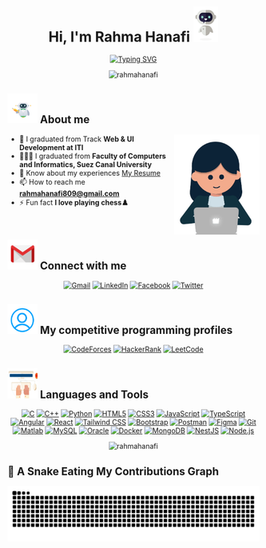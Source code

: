 <h1 align="center">Hi, I'm Rahma Hanafi <img src="Hi.gif" width=50 height=70> </h1>
<p align="center" >
  <a href="https://git.io/typing-svg"><img src="https://readme-typing-svg.demolab.com?font=Teko&weight=500&size=30&pause=1000&center=true&width=435&lines=Software+Engineer;Front-end+Developer;Competitive+Programmer" alt="Typing SVG" /></a></p>
  <p align="center"> <img src="https://komarev.com/ghpvc/?username=rahmahanafi&label=Profile%20views&color=0e75b6&style=plastic" alt="rahmahanafi" /> </p>
  
 ## <img src="about_me.gif" width=60 height=60> About me
 <img src="person.gif" width=170 height=200 align="right" />
 
- 🔭 I graduated from Track **Web & UI Development at ITI**
- 👩🏻‍🎓 I graduated from **Faculty of Computers and Informatics, Suez Canal University**
- 📄 Know about my experiences [My Resume](https://drive.google.com/file/d/1fkDA3L0c94D60pEPBmtT-iltRrIfjXrb/view?usp=sharing)
- 📫 How to reach me **rahmahanafi809@gmail.com** 
- ⚡ Fun fact **I love playing chess♟️**  
<!-- - 👯 I’m looking to collaborate on **Flutter projects** -->
<!-- - 👩🏻‍💻 All of my projects are available at [https://github.com/RahmaHanafi](https://github.com/RahmaHanafi) -->
<!-- - 💬 Ask me about **OOP, PS & Flutter** -->
<br>

##  <img src="connect-with-me1.gif" width=60 height=60> Connect with me      
<p align="center">
 	<a href="mailto:rahmahanafi809@gmail.com" target="blank"><img img src="https://img.shields.io/badge/Gmail-%2308851b.svg?style=plastic&logo=gmail&logoColor=white" alt="Gmail"/></a>
	<a href="https://www.linkedin.com/in/rahma-hanafi" target="blank"><img img src="https://img.shields.io/badge/LinkedIn-%230077B5.svg?style=plastic&logo=linkedin&logoColor=white" alt="LinkedIn"></a>
	<a href="https://fb.com/rahma.hanafy.92" target="blank"><img img src="https://img.shields.io/badge/Facebook-%231877F2.svg?style=plastic&logo=facebook&logoColor=white" alt="Facebook"></a>
 	<a href="https://twitter.com/rahmahanafi00" target="blank"><img img src="https://img.shields.io/badge/X-%23000000.svg?style=plastic&logo=x&logoColor=white" alt="Twitter"></a>
<!-- 	<a href="https://twitter.com/rahmahanafi00"><img img src="https://img.shields.io/badge/x-%23EA4335.svg?style=for-the-badge&logo=x&logoColor=black" alt="Twitter"/></a>
<a href="https://twitter.com/rahmahanafi00" target="blank"><img align="center" src="https://raw.githubusercontent.com/rahuldkjain/github-profile-readme-generator/master/src/images/icons/Social/twitter.svg" alt="rahmahanafi00" height="30" width="40" /></a>
<a href="https://www.linkedin.com/in/rahma-hanafi" target="blank"><img align="center" src="https://raw.githubusercontent.com/rahuldkjain/github-profile-readme-generator/master/src/images/icons/Social/linked-in-alt.svg" alt="rahma-hanafi-6416a1210" height="30" width="40" /></a>
<a href="https://fb.com/rahma.hanafy.92" target="blank"><img align="center" src="https://raw.githubusercontent.com/rahuldkjain/github-profile-readme-generator/master/src/images/icons/Social/facebook.svg" alt="rahma.hanafy.92" height="30" width="40" /></a> -->
</p>

## <img src="profile1.gif"  width=60 height=60/> My competitive programming profiles 

<p align="center">
<!-- 	<a href="mailto:rahmahanafi809@gmail.com"><img img src="https://img.shields.io/badge/Gmail-%2308851b.svg?style=plastic&logo=gmail&logoColor=white" alt="Gmail"/></a> -->
        <a href="https://codeforces.com/profile/rahmahanafi" target="blank"><img img src="https://img.shields.io/badge/CodeForces-%23198bcc.svg?style=plastic&logo=codeforces&logoColor=white" alt="CodeForces"/></a>
	<a href="https://www.hackerrank.com/rahmahanafi809?hr_r=1" target="blank"><img img src="https://img.shields.io/badge/HackerRank-%232ec866.svg?style=plastic&logo=hackerrank&logoColor=white" alt="HackerRank"/></a>
	<a href="https://leetcode.com/u/Rahma_Hanafi/" target="blank"><img img src="https://img.shields.io/badge/LeetCode-%23FFD43B.svg?style=plastic&logo=leetcode&logoColor=black" alt="LeetCode"/></a>
<!-- 	<a href="https://codeforces.com/profile/rahmahanafi" target="blank">
                        <img align="center" src="https://raw.githubusercontent.com/rahuldkjain/github-profile-readme-generator/master/src/images/icons/Social/codeforces.svg" alt="rahmahanafi" height="40" width="40" />
            </a>
            <a href="https://www.hackerrank.com/rahmahanafi809?hr_r=1" target="blank">
                        <img align="center" src="https://cdn4.iconfinder.com/data/icons/logos-and-brands/512/160_Hackerrank_logo_logos-1024.png" alt="rahmahanafi" height="40" width="40"/>
            </a>
            <a href="https://leetcode.com/u/Rahma_Hanafi/"  target="blank">
                        <img align="center" src="https://raw.githubusercontent.com/rahuldkjain/github-profile-readme-generator/master/src/images/icons/Social/leet-code.svg" alt="rahmahanafi" height="30" width="40" />
            </a> -->
</p>

<!-- <br> -->

## <img src="languages_tools.gif" width=60 height=60> Languages and Tools
        
<p align="center">
	<a href="https://www.cprogramming.com/" target="_blank" ><img src="https://img.shields.io/badge/C-%2300599C.svg?style=plastic&logo=c&logoColor=white" alt="C"/></a>
	<a href="https://www.w3schools.com/cpp/" target="_blank" ><img src="https://img.shields.io/badge/C%2B%2B-%2300599C.svg?style=plastic&logo=c%2B%2B&logoColor=white" alt="C++"/></a>
	<a href="https://www.python.org" target="_blank" ><img src="https://img.shields.io/badge/Python-%232e6c9c.svg?style=plastic&logo=python&logoColor=white" alt="Python"/></a>
	<a href="https://www.w3.org/html/" target="_blank" ><img src="https://img.shields.io/badge/HTML5-%23e44d26.svg?style=plastic&logo=html5&logoColor=white" alt="HTML5"/></a>
	<a href="https://www.w3schools.com/css/" target="_blank" ><img src="https://img.shields.io/badge/CSS3-%231572b7.svg?style=plastic&logo=css3&logoColor=white" alt="CSS3"/></a>
	<a href="https://developer.mozilla.org/en-US/docs/Web/JavaScript" target="_blank" ><img src="https://img.shields.io/badge/JavaScript-%23f7e018.svg?style=plastic&logo=javascript&logoColor=black" alt="JavaScript"/></a>
	<a href="https://www.typescriptlang.org/" target="_blank" ><img src="https://img.shields.io/badge/TypeScript-%232d79c7.svg?style=plastic&logo=typescript&logoColor=white" alt="TypeScript"/></a>
	<a href="https://angular.io" target="_blank" ><img src="https://img.shields.io/badge/Angular-%23c3002f.svg?style=plastic&logo=angular&logoColor=white" alt="Angular"/></a>
	<a href="https://reactjs.org/" target="_blank" ><img src="https://img.shields.io/badge/React-%2358c4dc.svg?style=plastic&logo=react&logoColor=white" alt="React"/></a>
	<a href="https://tailwindcss.com/" target="_blank" ><img src="https://img.shields.io/badge/Tailwind_CSS-%2338BDF8.svg?style=plastic&logo=tailwind-css&logoColor=white" alt="Tailwind CSS"/></a>
	<a href="https://getbootstrap.com" target="_blank" ><img src="https://img.shields.io/badge/Bootstrap-%237A52B3.svg?style=plastic&logo=bootstrap&logoColor=white" alt="Bootstrap"/></a>
<!-- 	<a href="https://dart.dev" target="_blank" ><img src="https://img.shields.io/badge/Dart-%00B3E3.svg?style=plastic&logo=dart&logoColor=white" alt="Dart"/></a>
	<a href="https://flutter.dev" target="_blank" ><img src="https://img.shields.io/badge/Flutter-%00B3E3.svg?style=plastic&logo=flutter&logoColor=white" alt="Flutter"/></a> -->
	<a href="https://postman.com" target="_blank" ><img src="https://img.shields.io/badge/Postman-%23fd6c35.svg?style=plastic&logo=postman&logoColor=white" alt="Postman"/></a>
	<a href="https://www.figma.com/" target="_blank" ><img src="https://img.shields.io/badge/Figma-%F24E1B.svg?style=plastic&logo=figma&logoColor=white" alt="Figma"/></a>
	<a href="https://git-scm.com/" target="_blank" ><img src="https://img.shields.io/badge/Git-%23f05033.svg?style=plastic&logo=git&logoColor=white" alt="Git"/></a>
	<a href="https://www.mathworks.com/" target="_blank" ><img src="https://img.shields.io/badge/Matlab-%23E5A000.svg?style=plastic&logo=matlab&logoColor=white" alt="Matlab"/></a>
	<a href="https://www.mysql.com/" target="_blank" ><img src="https://img.shields.io/badge/MySQL-%2300758f.svg?style=plastic&logo=mysql&logoColor=white" alt="MySQL"/></a>
	<a href="https://www.oracle.com/" target="_blank" ><img src="https://img.shields.io/badge/Oracle-%23e32124.svg?style=plastic&logo=oracle&logoColor=white" alt="Oracle"/></a> 
	<a href="https://www.docker.com/" target="_blank" ><img src="https://img.shields.io/badge/Docker-%230092e6.svg?style=plastic&logo=docker&logoColor=white" alt="Docker"/></a>
	<a href="https://www.mongodb.com/" target="_blank" ><img src="https://img.shields.io/badge/MongoDB-%2300684a.svg?style=plastic&logo=mongodb&logoColor=white" alt="MongoDB"/></a>
	<a href="https://nestjs.com/" target="_blank" ><img src="https://img.shields.io/badge/NestJS-%23ea2845.svg?style=plastic&logo=nestjs&logoColor=white" alt="NestJS"/></a>
	<a href="https://nodejs.org" target="_blank" ><img src="https://img.shields.io/badge/Node.js-%23339933.svg?style=plastic&logo=node.js&logoColor=white" alt="Node.js"/></a>
	
<!--             <a href="https://www.cprogramming.com/" target="_blank" > <img src="https://raw.githubusercontent.com/devicons/devicon/master/icons/c/c-original.svg" alt="c" width="40" height="40"/> </a> 
            <a href="https://www.w3schools.com/cpp/" target="_blank" > <img src="https://raw.githubusercontent.com/devicons/devicon/master/icons/cplusplus/cplusplus-original.svg" alt="cplusplus" width="40" height="40"/> </a> 
            <a href="https://www.python.org" target="_blank" > <img src="https://raw.githubusercontent.com/devicons/devicon/master/icons/python/python-original.svg" alt="python" width="40" height="40"/> </a> 
            <a href="https://www.w3.org/html/" target="_blank" > <img src="https://raw.githubusercontent.com/devicons/devicon/master/icons/html5/html5-original-wordmark.svg" alt="html5" width="40" height="40"/> </a> 
            <a href="https://www.w3schools.com/css/" target="_blank" > <img src="https://raw.githubusercontent.com/devicons/devicon/master/icons/css3/css3-original-wordmark.svg" alt="css3" width="40" height="40"/> </a> 
            <a href="https://developer.mozilla.org/en-US/docs/Web/JavaScript" target="_blank" > <img src="https://raw.githubusercontent.com/devicons/devicon/master/icons/javascript/javascript-original.svg" alt="javascript" width="40" height="40"/> </a>
            <a href="https://www.typescriptlang.org/" target="_blank" rel="noreferrer"> <img src="https://raw.githubusercontent.com/devicons/devicon/master/icons/typescript/typescript-original.svg" alt="typescript" width="40" height="40"/> </a>
             <a href="https://angular.io" target="_blank" rel="noreferrer"> <img src="https://angular.io/assets/images/logos/angular/angular.svg" alt="angular" width="40" height="40"/> </a> 
            <a href="https://reactjs.org/" target="_blank" rel="noreferrer"> <img src="https://raw.githubusercontent.com/devicons/devicon/master/icons/react/react-original-wordmark.svg" alt="react" width="40" height="40"/> </a> 
            <a href="https://tailwindcss.com/" target="_blank" rel="noreferrer"> <img src="https://www.vectorlogo.zone/logos/tailwindcss/tailwindcss-icon.svg" alt="tailwind" width="40" height="40"/> </a> 
            <a href="https://getbootstrap.com" target="_blank" rel="noreferrer"> <img src="https://raw.githubusercontent.com/devicons/devicon/master/icons/bootstrap/bootstrap-plain-wordmark.svg" alt="bootstrap" width="40" height="40"/>
            <a href="https://dart.dev" target="_blank" rel="noreferrer"> <img src="https://www.vectorlogo.zone/logos/dartlang/dartlang-icon.svg" alt="dart" width="40" height="40"/> </a> 
            <a href="https://flutter.dev" target="_blank" rel="noreferrer"> <img src="https://www.vectorlogo.zone/logos/flutterio/flutterio-icon.svg" alt="flutter" width="40" height="40"/> </a>
            <a href="https://postman.com" target="_blank" rel="noreferrer"> <img src="https://www.vectorlogo.zone/logos/getpostman/getpostman-icon.svg" alt="postman" width="40" height="40"/> </a> 
            <a href="https://www.figma.com/" target="_blank" rel="noreferrer"> <img src="https://www.vectorlogo.zone/logos/figma/figma-icon.svg" alt="figma" width="40" height="40"/> </a> 
            <a href="https://git-scm.com/" target="_blank" rel="noreferrer"> <img src="https://www.vectorlogo.zone/logos/git-scm/git-scm-icon.svg" alt="git" width="40" height="40"/> </a> 
            <a href="https://www.mathworks.com/" target="_blank" rel="noreferrer"> <img src="https://upload.wikimedia.org/wikipedia/commons/2/21/Matlab_Logo.png" alt="matlab" width="40" height="40"/> </a> 
            <a href="https://www.mysql.com/" target="_blank" rel="noreferrer"> <img src="https://raw.githubusercontent.com/devicons/devicon/master/icons/mysql/mysql-original-wordmark.svg" alt="mysql" width="40" height="40"/> </a> 
            <a href="https://www.oracle.com/" target="_blank" rel="noreferrer"> <img src="https://raw.githubusercontent.com/devicons/devicon/master/icons/oracle/oracle-original.svg" alt="oracle" width="40" height="40"/> </a>
            <a href="https://www.docker.com/" target="_blank" rel="noreferrer"> <img src="https://raw.githubusercontent.com/devicons/devicon/master/icons/docker/docker-original-wordmark.svg" alt="docker" width="40" height="40"/> </a> 
            <a href="https://www.mongodb.com/" target="_blank" rel="noreferrer"> <img src="https://raw.githubusercontent.com/devicons/devicon/master/icons/mongodb/mongodb-original-wordmark.svg" alt="mongodb" width="40" height="40"/> </a>
            <a href="https://nestjs.com/" target="_blank" rel="noreferrer"> <img src="https://raw.githubusercontent.com/devicons/devicon/master/icons/nestjs/nestjs-plain.svg" alt="nestjs" width="40" height="40"/> </a> 
		     <a href="https://nodejs.org" target="_blank" rel="noreferrer"> <img src="https://raw.githubusercontent.com/devicons/devicon/master/icons/nodejs/nodejs-original-wordmark.svg" alt="nodejs" width="40" height="40"/> </a> -->
</p>
<!-- <p align='center'>
	<img src="https://github-readme-stats.vercel.app/api/top-langs?username=rahmahanafi&show_icons=true&locale=en&theme=tokyonight&layout=compact&hide_border=true" alt="rahmahanafi" />    
</p>
<p align='center'>
  	<img src="https://github-readme-stats.vercel.app/api?username=rahmahanafi&show_icons=true&locale=en&theme=tokyonight&hide_border=true" alt="rahmahanafi" /> 
</p> -->
<p align="center">
            <img src="https://streak-stats.demolab.com?user=rahmahanafi&theme=tokyonight&border_radius=10&hide_border=true&date_format=j%20M%5B%20Y%5D" alt="rahmahanafi" />
	
<!--             <a href="https://app.daily.dev/Rahma">           
                        <img src="https://api.daily.dev/devcards/12b708f220414c8ca339f2c56ca67c5a.png?r=o91" width="180" alt="Rahma Hanafi's Dev Card"/>
            </a> -->
</p>

<!--<p>(https://quotes-github-readme.vercel.app/api?type=horizontal&theme=dark)](https://github.com/piyushsuthar/github-readme-quotes)</p>-->

## 🐍 A Snake Eating My Contributions Graph

<p align="center">
	<picture>
		  <source media="(prefers-color-scheme: dark)" srcset="https://raw.githubusercontent.com/RahmaHanafi/RahmaHanafi/output/github-contribution-grid-snake-dark.svg">
		  <source media="(prefers-color-scheme: light)" srcset="https://raw.githubusercontent.com/RahmaHanafi/RahmaHanafi/output/github-contribution-grid-snake.svg">
		  <img alt="github contribution grid snake animation" src="https://raw.githubusercontent.com/RahmaHanafi/RahmaHanafi/output/github-contribution-grid-snake.svg">
    </picture>
</p>



<!--
comment
&nbsp;
_duo
 <a href="https://www.sqlite.org/" target="_blank" rel="noreferrer"> <img src="https://www.vectorlogo.zone/logos/sqlite/sqlite-icon.svg" alt="sqlite" width="40" height="40"/> </a> 
&-->
<br>


